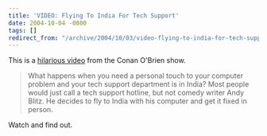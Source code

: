 ```yaml
---
title: 'VIDEO: Flying To India For Tech Support'
date: 2004-10-04 -0800
tags: []
redirect_from: "/archive/2004/10/03/video-flying-to-india-for-tech-support.aspx/"
---
```


This is a [hilarious video](http://methodshop.com/tech/articles/conan/)
from the Conan O'Brien show.

> What happens when you need a personal touch to your computer problem
> and your tech support department is in India? Most people would just
> call a tech support hotline, but not comedy writer Andy Blitz. He
> decides to fly to India with his computer and get it fixed in person.

Watch and find out.


